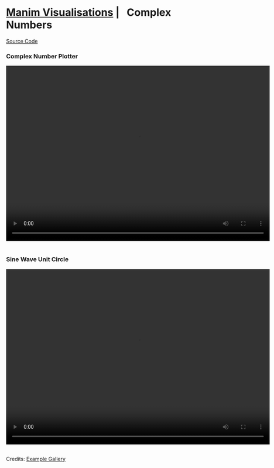 # [Manim Visualisations](../ManimVisualisations.md)   |   Complex Numbers
[Source Code](./06-complex-numbers-files/complex_numbers.py)

<style> 
  video {
    width: 720px;
    height: 480px;
    display: block;
    margin: 0 auto;
</style> 

### Complex Number Plotter
<video controls>
  <source src="./06-complex-numbers-files/ComplexPlot.mp4" type="video/mp4">
</video>
<br />

### Sine Wave Unit Circle 
<video controls>
  <source src="./06-complex-numbers-files/SineCurveUnitCircle.mp4" type="video/mp4">
</video>
<br />

Credits: [Example Gallery](https://docs.manim.community/en/stable/examples.html)
 